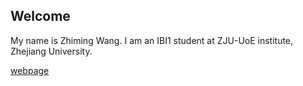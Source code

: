 ## Welcome 

My name is Zhiming Wang. 
I am an IBI1 student at ZJU-UoE institute, Zhejiang University.

[webpage](https://c.zju.edu.cn/) 
